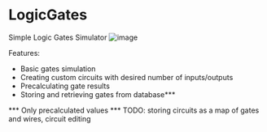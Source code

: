 # LogicGates
Simple Logic Gates Simulator
![image](https://user-images.githubusercontent.com/34426155/172230278-f3aeaae8-4c11-421e-a713-cb60534600d6.png)

Features:
 - Basic gates simulation
 - Creating custom circuits with desired number of inputs/outputs
 - Precalculating gate results
 - Storing and retrieving gates from database***


*** Only precalculated values
*** TODO: storing circuits as a map of gates and wires, circuit editing

